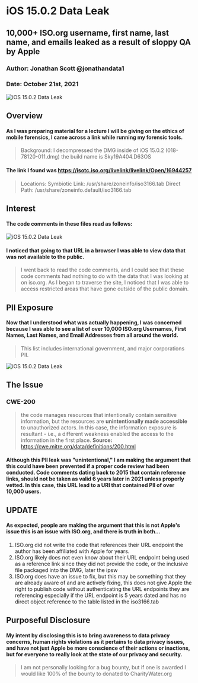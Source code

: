 
# iOS 15.0.2 Data Leak
## 10,000+ ISO.org username, first name, last name, and emails leaked as a result of sloppy QA by Apple
### Author: Jonathan Scott @jonathandata1
### Date: October 21st, 2021
![iOS 15.0.2 Data Leak](https://i.postimg.cc/28WT5QPX/Untitled-design-Max-Quality-2021-10-21-T072826-360.jpg)

## Overview
#### As I was preparing material for a lecture I will be giving on the ethics of mobile forensics, I came across a link while running my forensic tools. 

> Background: I decompressed the DMG inside of iOS 15.0.2 (018-78120-011.dmg) the build name is Sky19A404.D63OS

#### The link I found was https://isotc.iso.org/livelink/livelink/Open/16944257

> Locations: 
> Symbiotic Link: /usr/share/zoneinfo/iso3166.tab
> Direct Path: /usr/share/zoneinfo.default/iso3166.tab

## Interest

#### The code comments in these files read as follows:
![iOS 15.0.2 Data Leak](https://i.postimg.cc/tJ43NPTW/Screen-Shot-2021-10-21-at-7-20-28-AM.png)

#### I noticed that going to that URL in a browser I was able to view data that was not available to the public.

> I went back to read the code comments, and I could see that these code comments had nothing to do with the data that I was looking at on iso.org. As I began to traverse the site, I noticed that I was able to access restricted areas that have gone outside of the public domain. 

## PII Exposure

#### Now that I understood what was actually happening, I was concerned because I was able to see a list of over 10,000 ISO.org Usernames, First Names, Last Names, and Email Addresses from all around the world. 

> This list includes international government, and major corporations PII. 

![iOS 15.0.2 Data Leak](https://i.postimg.cc/BZmk9BxW/Screen-Shot-2021-10-21-at-4-25-19-AM.png)

## The Issue
### CWE-200

> the code manages resources that intentionally contain sensitive
> information, but the resources are  **unintentionally made
> accessible** to unauthorized actors. In this case, the information
> exposure is resultant - i.e., a different weakness enabled the access
> to the information in the first place.
**Source:** https://cwe.mitre.org/data/definitions/200.html

#### Although this PII leak was "unintentional," I am making the argument that this could have been prevented if a proper code review had been conducted. Code comments dating back to 2015 that contain reference links, should not be taken as valid 6 years later in 2021 unless properly vetted. In this case, this URL lead to a URI that contained PII of over 10,000 users. 

## UPDATE
#### As expected, people are making the argument that this is not Apple's issue this is an issue with ISO.org, and there is truth in both...

1. ISO.org did not write the code that references their URL endpoint the author has been affiliated with Apple for years. 
2. ISO.org likely does not even know about their URL endpoint being used as a reference link since they did not provide the code, or the inclusive file packaged into the DMG, later the ipsw
3. ISO.org does have an issue to fix, but this may be something that they are already aware of and are actively fixing, this does not give Apple the right to publish code without authenticating the URL endpoints they are referencing especially if the URL endpoint is 5 years dated and has no direct object reference to the table listed in the iso3166.tab

## Purposeful Disclosure

#### My intent by disclosing this is to bring awareness to data privacy concerns, human rights violations as it pertains to data privacy issues, and have not just Apple be more conscience of their actions or inactions, but for everyone to really look at the state of our privacy and security. 

> I am not personally looking for a bug bounty, but if one is awarded I would like 100% of the bounty to donated to CharityWater.org 

 
